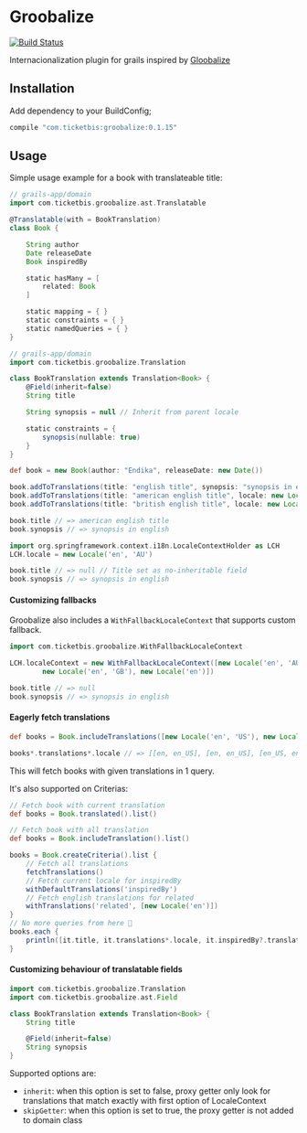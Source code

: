 # Groobalize

[![Build
Status](https://travis-ci.org/ticketbis/grails-groobalize.png?branch=master)](https://travis-ci.org/ticketbis/grails-groobalize)

Internacionalization plugin for grails inspired by [Gloobalize](https://github.com/globalize/globalize)

## Installation

Add dependency to your BuildConfig;

```groovy
compile "com.ticketbis:groobalize:0.1.15"
```

## Usage

Simple usage example for a book with translateable title:

```groovy
// grails-app/domain
import com.ticketbis.groobalize.ast.Translatable

@Translatable(with = BookTranslation)
class Book {

    String author
    Date releaseDate
    Book inspiredBy

    static hasMany = [
        related: Book
    ]

    static mapping = { }
    static constraints = { }
    static namedQueries = { }
}
```

```groovy
// grails-app/domain
import com.ticketbis.groobalize.Translation

class BookTranslation extends Translation<Book> {
    @Field(inherit=false)
    String title

    String synopsis = null // Inherit from parent locale

    static constraints = {
        synopsis(nullable: true)
    }
}
```

```groovy
def book = new Book(author: "Endika", releaseDate: new Date())

book.addToTranslations(title: "english title", synopsis: "synopsis in english", locale: new Locale('en'))
book.addToTranslations(title: "american english title", locale: new Locale('en', 'US'))
book.addToTranslations(title: "british english title", locale: new Locale('en', 'GB'))

book.title // => american english title
book.synopsis // => synopsis in english

import org.springframework.context.i18n.LocaleContextHolder as LCH
LCH.locale = new Locale('en', 'AU')

book.title // => null // Title set as no-inheritable field
book.synopsis // => synopsis in english
```

#### Customizing fallbacks

Groobalize also includes a `WithFallbackLocaleContext` that
supports custom fallback.

```groovy
import com.ticketbis.groobalize.WithFallbackLocaleContext

LCH.localeContext = new WithFallbackLocaleContext([new Locale('en', 'AU'),
        new Locale('en', 'GB'), new Locale('en')])

book.title // => null
book.synopsis // => synopsis in english
```

#### Eagerly fetch translations

```groovy
def books = Book.includeTranslations([new Locale('en', 'US'), new Locale('en')]).list()

books*.translations*.locale // => [[en, en_US], [en, en_US], [en_US, en]]
```

This will fetch books with given translations in 1 query.

It's also supported on Criterias:

```groovy
// Fetch book with current translation
def books = Book.translated().list()

// Fetch book with all translation
def books = Book.includeTranslation().list()

books = Book.createCriteria().list {
    // Fetch all translations
    fetchTranslations()
    // Fetch current locale for inspiredBy
    withDefaultTranslations('inspiredBy')
    // Fetch english translations for related
    withTranslations('related', [new Locale('en')])
}
// No more queries from here 🎉
books.each {
    println([it.title, it.translations*.locale, it.inspiredBy?.translations*.title].join("\t"))
}
```

#### Customizing behaviour of translatable fields

```groovy
import com.ticketbis.groobalize.Translation
import com.ticketbis.groobalize.ast.Field

class BookTranslation extends Translation<Book> {
    String title

    @Field(inherit=false)
    String synopsis
}
```

Supported options are:

* `inherit`: when this option is set to false, proxy getter only look
  for translations that match exactly with first option of LocaleContext
* `skipGetter`: when this option is set to true, the proxy getter is not
  added to domain class
